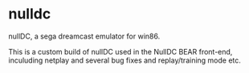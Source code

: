 # nulldc
nullDC, a sega dreamcast emulator for win86.

This is a custom build of nullDC used in the NullDC BEAR front-end, inculuding netplay and several bug fixes and replay/training mode etc.

